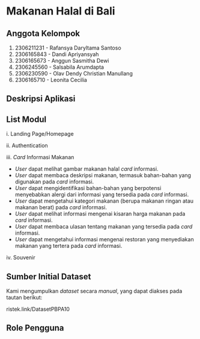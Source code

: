 # Makanan Halal di Bali

## Anggota Kelompok
1. 2306211231 - Rafansya Daryltama Santoso
2. 2306165843 - Dandi Apriyansyah
3. 2306165673 - Anggun Sasmitha Dewi
4. 2306245560 - Salsabila Arumdapta
5. 2306230590 - Olav Dendy Christian Manullang
6. 2306165710 - Leonita Cecilia

## Deskripsi Aplikasi

## List Modul
i. Landing Page/Homepage

ii. Authentication

iii. *Card* Informasi Makanan
- *User* dapat melihat gambar makanan halal *card* informasi.
- *User* dapat membaca deskripsi makanan, termasuk bahan-bahan yang digunakan pada *card* informasi.
- *User* dapat mengidentifikasi bahan-bahan yang berpotensi menyebabkan alergi dari informasi yang tersedia pada *card* informasi.
- *User* dapat mengetahui kategori makanan (berupa makanan ringan atau makanan berat) pada *card* informasi.
- *User* dapat melihat informasi mengenai kisaran harga makanan pada *card* informasi.
- *User* dapat membaca ulasan tentang makanan yang tersedia pada *card* informasi.
- *User* dapat mengetahui informasi mengenai restoran yang menyediakan makanan yang tertera pada *card* informasi.

iv. Souvenir

## Sumber Initial Dataset
Kami mengumpulkan *dataset* secara *manual*, yang dapat diakses pada tautan berikut:

ristek.link/DatasetPBPA10

## Role Pengguna
